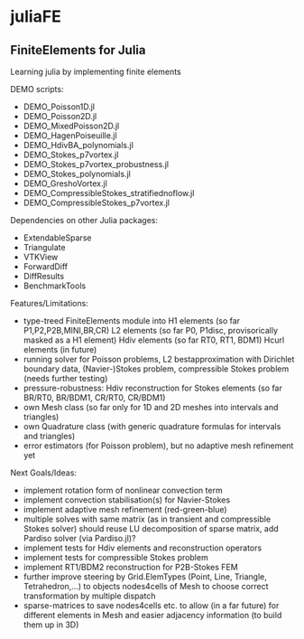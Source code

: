 # juliaFE
FiniteElements for Julia
-------------------------

Learning julia by implementing finite elements

DEMO scripts:
- DEMO_Poisson1D.jl
- DEMO_Poisson2D.jl
- DEMO_MixedPoisson2D.jl
- DEMO_HagenPoiseuille.jl
- DEMO_HdivBA_polynomials.jl
- DEMO_Stokes_p7vortex.jl
- DEMO_Stokes_p7vortex_probustness.jl
- DEMO_Stokes_polynomials.jl
- DEMO_GreshoVortex.jl
- DEMO_CompressibleStokes_stratifiednoflow.jl
- DEMO_CompressibleStokes_p7vortex.jl


Dependencies on other Julia packages:
- ExtendableSparse
- Triangulate
- VTKView
- ForwardDiff
- DiffResults
- BenchmarkTools


Features/Limitations:
- type-treed FiniteElements module into
    H1 elements (so far P1,P2,P2B,MINI,BR,CR)
    L2 elements (so far P0, P1disc, provisorically masked as a H1 element)
    Hdiv elements (so far RT0, RT1, BDM1)
    Hcurl elements (in future)
- running solver for Poisson problems, L2 bestapproximation with Dirichlet boundary data, (Navier-)Stokes problem, compressible Stokes problem (needs further testing)
- pressure-robustness: Hdiv reconstruction for Stokes elements (so far BR/RT0, BR/BDM1, CR/RT0, CR/BDM1)
- own Mesh class (so far only for 1D and 2D meshes into intervals and triangles)
- own Quadrature class (with generic quadrature formulas for intervals and triangles)
- error estimators (for Poisson problem), but no adaptive mesh refinement yet


Next Goals/Ideas:
- implement rotation form of nonlinear convection term
- implement convection stabilisation(s) for Navier-Stokes
- implement adaptive mesh refinement (red-green-blue)
- multiple solves with same matrix (as in transient and compressible Stokes solver) should reuse LU decomposition of sparse matrix, add Pardiso solver (via Pardiso.jl)?
- implement tests for Hdiv elements and reconstruction operators 
- implement tests for compressible Stokes problem
- implement RT1/BDM2 reconstruction for P2B-Stokes FEM
- further improve steering by Grid.ElemTypes (Point, Line, Triangle, Tetrahedron,...)
to objects nodes4cells of Mesh to choose correct transformation by multiple dispatch
- sparse-matrices to save nodes4cells etc. to allow (in a far future) for different elements in Mesh and easier adjacency information (to build them up in 3D)
